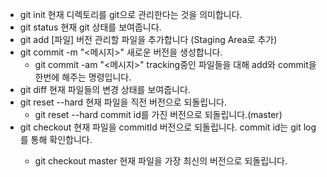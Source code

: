- git init
  현재 디렉토리를 git으로 관리한다는 것을 의미합니다.
- git status
  현재 git 상태를 보여줍니다.
- git add [파일]
  버전 관리할 파일을 추가합니다 (Staging Area로 추가)
- git commit -m "<메시지>"
  새로운 버전을 생성합니다.
  - git commit -am "<메시지>"
    tracking중인 파일들을 대해 add와 commit을 한번에 해주는 명령입니다.
- git diff
  현재 파일들의 변경 상태를 보여줍니다.
- git reset --hard
  현재 파일을 직전 버전으로 되돌립니다.
  - git reset --hard <commit id>
    commit id를 가진 버전으로 되돌립니다.(master)
- git checkout <commit id>
  현재 파일을 commitId 버전으로 되돌립니다. commit id는 git log를 통해 확인합니다.
  - git checkout master
    현재 파일을 가장 최신의 버전으로 되돌립니다.
